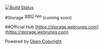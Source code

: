 [![Build Status](https://travis-ci.org/webRunes/Storage-WRIO-App.svg?branch=master)](https://travis-ci.org/webRunes/Storage-WRIO-App)

#Storage <sup>[WRIO](http://wr.io) App</sup>
(coming soon)

##Official Hub
[https://storage.webrunes.com](https://storage.webrunes.com)

Powered by [Open Copyright](http://opencopyright.webrunes.com)
